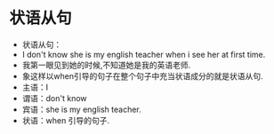 # 状语从句

* 状语从句：
* I don't know she is my english teacher when i see her at first time.
* 我第一眼见到她的时候,不知道她是我的英语老师.
* 象这样以when引导的句子在整个句子中充当状语成分的就是状语从句.
* 主语：I
* 谓语：don't know
* 宾语：she is my english teacher.
* 状语：when 引导的句子.

